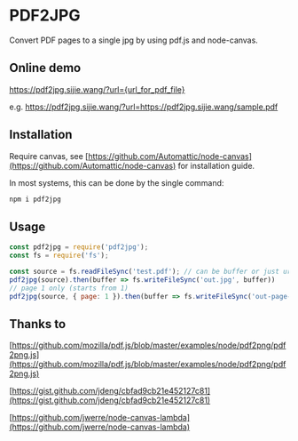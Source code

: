 # PDF2JPG

Convert PDF pages to a single jpg by using pdf.js and node-canvas.

## Online demo

https://pdf2jpg.sijie.wang/?url={url_for_pdf_file}

e.g. https://pdf2jpg.sijie.wang/?url=https://pdf2jpg.sijie.wang/sample.pdf

## Installation

Require canvas, see [https://github.com/Automattic/node-canvas](https://github.com/Automattic/node-canvas) for installation guide.

In most systems, this can be done by the single command:

```sh
npm i pdf2jpg
```

## Usage

```js
const pdf2jpg = require('pdf2jpg');
const fs = require('fs');

const source = fs.readFileSync('test.pdf'); // can be buffer or just url
pdf2jpg(source).then(buffer => fs.writeFileSync('out.jpg', buffer))
// page 1 only (starts from 1)
pdf2jpg(source, { page: 1 }).then(buffer => fs.writeFileSync('out-page-1.jpg', buffer))
```

## Thanks to

[https://github.com/mozilla/pdf.js/blob/master/examples/node/pdf2png/pdf2png.js](https://github.com/mozilla/pdf.js/blob/master/examples/node/pdf2png/pdf2png.js)

[https://gist.github.com/jdeng/cbfad9cb21e452127c81](https://gist.github.com/jdeng/cbfad9cb21e452127c81)

[https://github.com/jwerre/node-canvas-lambda](https://github.com/jwerre/node-canvas-lambda)
